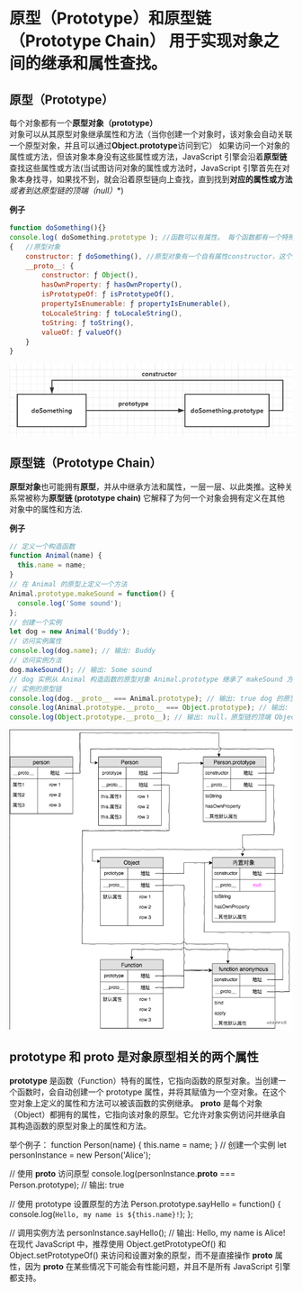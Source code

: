 # 原型（Prototype）和原型链（Prototype Chain）  用于实现对象之间的继承和属性查找。

## 原型（Prototype）
每个对象都有一个**原型对象（prototype）**  
对象可以从其原型对象继承属性和方法（当你创建一个对象时，该对象会自动关联一个原型对象，并且可以通过**Object.prototype**访问到它） 
如果访问一个对象的属性或方法，但该对象本身没有这些属性或方法，JavaScript 引擎会沿着**原型链**查找这些属性或方法(当试图访问对象的属性或方法时，JavaScript 引擎首先在对象本身找寻，如果找不到，就会沿着原型链向上查找，直到找到**对应的属性或方法***或者**到达原型链的顶端（null）**)

**例子**
```javascript
function doSomething(){}
console.log( doSomething.prototype ); //函数可以有属性。 每个函数都有一个特殊的属性叫作原型(prototype)
{   //原型对象
    constructor: ƒ doSomething(), //原型对象有一个自有属性constructor，这个属性指向该函数
    __proto__: { 
        constructor: ƒ Object(),  
        hasOwnProperty: ƒ hasOwnProperty(),
        isPrototypeOf: ƒ isPrototypeOf(),
        propertyIsEnumerable: ƒ propertyIsEnumerable(),
        toLocaleString: ƒ toLocaleString(),
        toString: ƒ toString(),
        valueOf: ƒ valueOf()
    }
}
```
![原型对象](../img/prototype.png)

## 原型链（Prototype Chain）
**原型对象**也可能拥有**原型**，并从中继承方法和属性，一层一层、以此类推。这种关系常被称为**原型链 (prototype chain)** 它解释了为何一个对象会拥有定义在其他对象中的属性和方法.

**例子**
```javascript
// 定义一个构造函数
function Animal(name) {
  this.name = name;
}
// 在 Animal 的原型上定义一个方法
Animal.prototype.makeSound = function() {
  console.log('Some sound');
};
// 创建一个实例
let dog = new Animal('Buddy');
// 访问实例属性
console.log(dog.name); // 输出: Buddy
// 访问实例方法
dog.makeSound(); // 输出: Some sound
// dog 实例从 Animal 构造函数的原型对象 Animal.prototype 继承了 makeSound 方法。
// 实例的原型链
console.log(dog.__proto__ === Animal.prototype); // 输出: true dog 的原型是 Animal.prototype，
console.log(Animal.prototype.__proto__ === Object.prototype); // 输出: true Animal.prototype 的原型是 Object.prototype
console.log(Object.prototype.__proto__); // 输出: null，原型链的顶端 Object.prototype.__proto__ 是 null。

```
![原型链](../img/prototype_chain.png)

## prototype 和 __proto__ 是对象原型相关的两个属性
**prototype** 是函数（Function）特有的属性，它指向函数的原型对象。当创建一个函数时，会自动创建一个 prototype 属性，并将其赋值为一个空对象。在这个空对象上定义的属性和方法可以被该函数的实例继承。
**__proto__** 是每个对象（Object）都拥有的属性，它指向该对象的原型。它允许对象实例访问并继承自其构造函数的原型对象上的属性和方法。

举个例子：
function Person(name) {
  this.name = name;
}
// 创建一个实例
let personInstance = new Person('Alice');

// 使用 __proto__ 访问原型
console.log(personInstance.__proto__ === Person.prototype); // 输出: true

// 使用 prototype 设置原型的方法
Person.prototype.sayHello = function() {
  console.log(`Hello, my name is ${this.name}!`);
};

// 调用实例方法
personInstance.sayHello(); // 输出: Hello, my name is Alice!
在现代 JavaScript 中，推荐使用 Object.getPrototypeOf() 和 Object.setPrototypeOf() 来访问和设置对象的原型，而不是直接操作 __proto__ 属性，因为 __proto__ 在某些情况下可能会有性能问题，并且不是所有 JavaScript 引擎都支持。